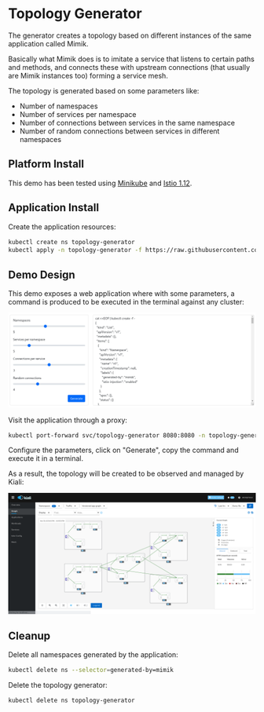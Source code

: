 # Topology Generator

The generator creates a topology based on different instances of the same application called Mimik. 

Basically what Mimik does is to imitate a service that listens to certain paths and methods, and connects these with upstream connections (that usually are Mimik instances too) forming a service mesh.

The topology is generated based on some parameters like:

* Number of namespaces
* Number of services per namespace
* Number of connections between services in the same namespace
* Number of random connections between services in different namespaces

## Platform Install

This demo has been tested using [Minikube](https://istio.io/latest/docs/setup/platform-setup/minikube/) and [Istio 1.12](https://istio.io/latest/docs/setup/getting-started/#install).

## Application Install

Create the application resources:

```bash
kubectl create ns topology-generator
kubectl apply -n topology-generator -f https://raw.githubusercontent.com/kiali/demos/master/topology-generator/deploy/generator.yaml 
```

## Demo Design

This demo exposes a web application where with some parameters, a command is produced to be executed in the terminal against any cluster:

![generator](./doc/generator.png)

Visit the application through a proxy:

```bash
kubectl port-forward svc/topology-generator 8080:8080 -n topology-generator
```

Configure the parameters, click on "Generate", copy the command and execute it in a terminal.

As a result, the topology will be created to be observed and managed by Kiali:

![kiali](./doc/kiali.png)

## Cleanup

Delete all namespaces generated by the application:

```bash
kubectl delete ns --selector=generated-by=mimik
```

Delete the topology generator:

```bash
kubectl delete ns topology-generator
```

